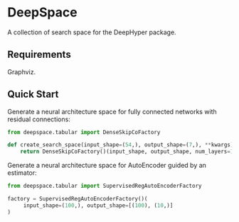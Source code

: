 # DeepSpace

A collection of search space for the DeepHyper package.

## Requirements

Graphviz.

## Quick Start

Generate a neural architecture space for fully connected networks with residual connections:

```python
from deepspace.tabular import DenseSkipCoFactory

def create_search_space(input_shape=(54,), output_shape=(7,), **kwargs)
    return DenseSkipCoFactory()(input_shape, output_shape, num_layers=10, dropout=0.0)
```

Generate a neural architecture space for AutoEncoder guided by an estimator:

```python
from deepspace.tabular import SupervisedRegAutoEncoderFactory

factory = SupervisedRegAutoEncoderFactory()(
     input_shape=(100,), output_shape=[(100), (10,)]
)
```
